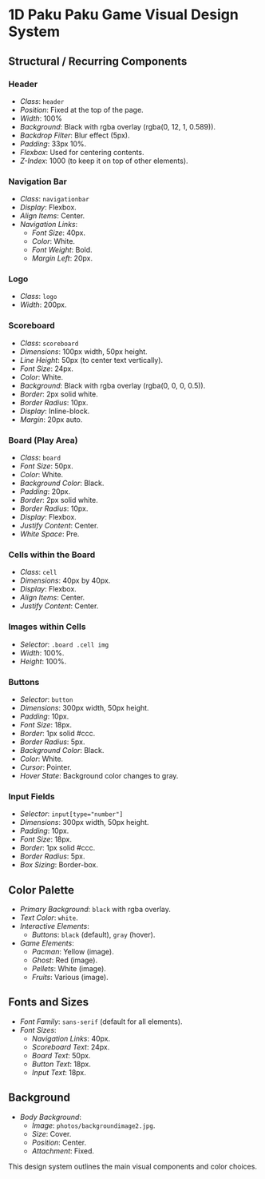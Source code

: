 # 1D Paku Paku Game Visual Design System

## Structural / Recurring Components

### Header
- *Class*: `header`
- *Position*: Fixed at the top of the page.
- *Width*: 100%
- *Background*: Black with rgba overlay (rgba(0, 12, 1, 0.589)).
- *Backdrop Filter*: Blur effect (5px).
- *Padding*: 33px 10%.
- *Flexbox*: Used for centering contents.
- *Z-Index*: 1000 (to keep it on top of other elements).

### Navigation Bar
- *Class*: `navigationbar`
- *Display*: Flexbox.
- *Align Items*: Center.
- *Navigation Links*:
  - *Font Size*: 40px.
  - *Color*: White.
  - *Font Weight*: Bold.
  - *Margin Left*: 20px.

### Logo
- *Class*: `logo`
- *Width*: 200px.

### Scoreboard
- *Class*: `scoreboard`
- *Dimensions*: 100px width, 50px height.
- *Line Height*: 50px (to center text vertically).
- *Font Size*: 24px.
- *Color*: White.
- *Background*: Black with rgba overlay (rgba(0, 0, 0, 0.5)).
- *Border*: 2px solid white.
- *Border Radius*: 10px.
- *Display*: Inline-block.
- *Margin*: 20px auto.

### Board (Play Area)
- *Class*: `board`
- *Font Size*: 50px.
- *Color*: White.
- *Background Color*: Black.
- *Padding*: 20px.
- *Border*: 2px solid white.
- *Border Radius*: 10px.
- *Display*: Flexbox.
- *Justify Content*: Center.
- *White Space*: Pre.

### Cells within the Board
- *Class*: `cell`
- *Dimensions*: 40px by 40px.
- *Display*: Flexbox.
- *Align Items*: Center.
- *Justify Content*: Center.

### Images within Cells
- *Selector*: `.board .cell img`
- *Width*: 100%.
- *Height*: 100%.

### Buttons
- *Selector*: `button`
- *Dimensions*: 300px width, 50px height.
- *Padding*: 10px.
- *Font Size*: 18px.
- *Border*: 1px solid #ccc.
- *Border Radius*: 5px.
- *Background Color*: Black.
- *Color*: White.
- *Cursor*: Pointer.
- *Hover State*: Background color changes to gray.

### Input Fields
- *Selector*: `input[type="number"]`
- *Dimensions*: 300px width, 50px height.
- *Padding*: 10px.
- *Font Size*: 18px.
- *Border*: 1px solid #ccc.
- *Border Radius*: 5px.
- *Box Sizing*: Border-box.

## Color Palette
- *Primary Background*: `black` with rgba overlay.
- *Text Color*: `white`.
- *Interactive Elements*: 
  - *Buttons*: `black` (default), `gray` (hover).
- *Game Elements*:
  - *Pacman*: Yellow (image).
  - *Ghost*: Red (image).
  - *Pellets*: White (image).
  - *Fruits*: Various (image).

## Fonts and Sizes
- *Font Family*: `sans-serif` (default for all elements).
- *Font Sizes*:
  - *Navigation Links*: 40px.
  - *Scoreboard Text*: 24px.
  - *Board Text*: 50px.
  - *Button Text*: 18px.
  - *Input Text*: 18px.

## Background
- *Body Background*:
  - *Image*: `photos/backgroundimage2.jpg`.
  - *Size*: Cover.
  - *Position*: Center.
  - *Attachment*: Fixed.

This design system outlines the main visual components and color choices.
